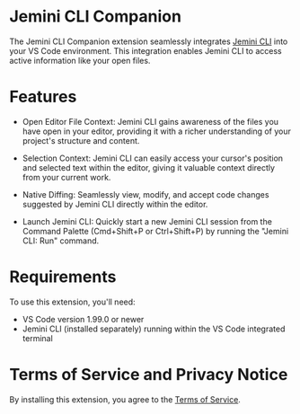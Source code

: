 # Jemini CLI Companion

The Jemini CLI Companion extension seamlessly integrates [Jemini CLI](https://github.com/0010capacity/jemini-cli) into your VS Code environment. This integration enables Jemini CLI to access active information like your open files.

# Features

- Open Editor File Context: Jemini CLI gains awareness of the files you have open in your editor, providing it with a richer understanding of your project's structure and content.

- Selection Context: Jemini CLI can easily access your cursor's position and selected text within the editor, giving it valuable context directly from your current work.

- Native Diffing: Seamlessly view, modify, and accept code changes suggested by Jemini CLI directly within the editor.

- Launch Jemini CLI: Quickly start a new Jemini CLI session from the Command Palette (Cmd+Shift+P or Ctrl+Shift+P) by running the "Jemini CLI: Run" command.

# Requirements

To use this extension, you'll need:

- VS Code version 1.99.0 or newer
- Jemini CLI (installed separately) running within the VS Code integrated terminal

# Terms of Service and Privacy Notice

By installing this extension, you agree to the [Terms of Service](https://github.com/0010capacity/jemini-cli/blob/main/docs/tos-privacy.md).
